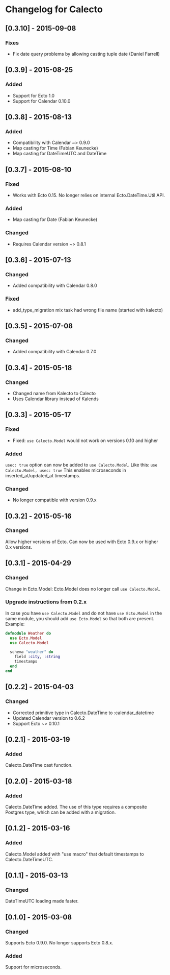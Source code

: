 # Changelog for Calecto


## [0.3.10] - 2015-09-08
### Fixes

- Fix date query problems by allowing casting tuple date (Daniel Farrell)

## [0.3.9] - 2015-08-25
### Added

- Support for Ecto 1.0
- Support for Calendar 0.10.0

## [0.3.8] - 2015-08-13
### Added

- Compatibility with Calendar ~> 0.9.0
- Map casting for Time (Fabian Keunecke)
- Map casting for DateTimeUTC and DateTime

## [0.3.7] - 2015-08-10
### Fixed

- Works with Ecto 0.15. No longer relies on internal Ecto.DateTime.Util API.

### Added

- Map casting for Date (Fabian Keunecke)

### Changed

- Requires Calendar version ~> 0.8.1

## [0.3.6] - 2015-07-13
### Changed

- Added compatibility with Calendar 0.8.0

### Fixed

- add_type_migration mix task had wrong file name (started with kalecto)

## [0.3.5] - 2015-07-08
### Changed

- Added compatibility with Calendar 0.7.0

## [0.3.4] - 2015-05-18
### Changed

- Changed name from Kalecto to Calecto
- Uses Calendar library instead of Kalends

## [0.3.3] - 2015-05-17
### Fixed

- Fixed: `use Calecto.Model` would not work on versions 0.10 and higher

### Added

`usec: true` option can now be added to `use Calecto.Model`.
Like this: `use Calecto.Model, usec: true`
This enables microseconds in inserted_at/updated_at timestamps.

### Changed

- No longer compatible with version 0.9.x

## [0.3.2] - 2015-05-16
### Changed

Allow higher versions of Ecto. Can now be used with
Ecto 0.9.x or higher 0.x versions.

## [0.3.1] - 2015-04-29
### Changed
Change in Ecto.Model:
Ecto.Model does no longer call `use Calecto.Model`.

### Upgrade instructions from 0.2.x

In case you have `use Calecto.Model` and do not have
`use Ecto.Model` in the same module, you should add
`use Ecto.Model` so that both are present. Example:

```elixir
defmodule Weather do
  use Ecto.Model
  use Calecto.Model

  schema "weather" do
    field :city, :string
    timestamps
  end
end
```

## [0.2.2] - 2015-04-03
### Changed

- Corrected primitive type in Calecto.DateTime to :calendar_datetime
- Updated Calendar version to 0.6.2
- Support Ecto ~> 0.10.1

## [0.2.1] - 2015-03-19
### Added

Calecto.DateTime cast function.

## [0.2.0] - 2015-03-18
### Added

Calecto.DateTime added. The use of this type requires a composite
Postgres type, which can be added with a migration.

## [0.1.2] - 2015-03-16
### Added

Calecto.Model added with "use macro" that default timestamps to
Calecto.DateTimeUTC.

## [0.1.1] - 2015-03-13
### Changed

DateTimeUTC loading made faster.

## [0.1.0] - 2015-03-08
### Changed

Supports Ecto 0.9.0. No longer supports Ecto 0.8.x.

### Added
Support for microseconds.
